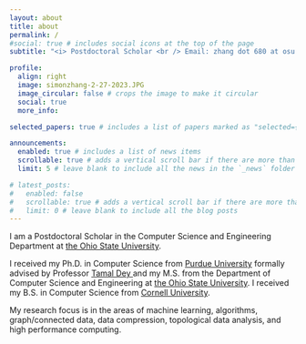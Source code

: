 ```yaml
---
layout: about
title: about
permalink: /
#social: true # includes social icons at the top of the page
subtitle: "<i> Postdoctoral Scholar <br /> Email: zhang dot 680 at osu dot edu </i>"

profile:
  align: right
  image: simonzhang-2-27-2023.JPG
  image_circular: false # crops the image to make it circular
  social: true
  more_info: 

selected_papers: true # includes a list of papers marked as "selected={true}"

announcements:
  enabled: true # includes a list of news items
  scrollable: true # adds a vertical scroll bar if there are more than 3 news items
  limit: 5 # leave blank to include all the news in the `_news` folder

# latest_posts:
#   enabled: false
#   scrollable: true # adds a vertical scroll bar if there are more than 3 new posts items
#   limit: 0 # leave blank to include all the blog posts
---
```


I am a Postdoctoral Scholar in the Computer Science and Engineering Department at <a href="https://cse.osu.edu/" target="_blank">the Ohio State University</a>.

I received my Ph.D. in Computer Science from <a href="https://cs.purdue.edu/" target="_blank">Purdue University</a> formally advised by Professor <a href="https://www.cs.purdue.edu/homes/tamaldey/" target= "_blank"> Tamal Dey </a> and my M.S. from the Department of Computer Science and Engineering at <a href="https://cse.osu.edu/" target="_blank">the Ohio State University</a>. I received my B.S. in Computer Science from <a href= "http://www.cs.cornell.edu/" target= "_blank"> Cornell University</a>.
		  
My research focus is in the areas of machine learning, algorithms, graph/connected data, data compression, topological data analysis, and high performance computing.